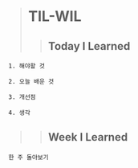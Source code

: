 ># TIL-WIL
>>## Today I Learned
```
1. 해야할 것

2. 오늘 배운 것

3. 개선점

4. 생각
```
>>## Week I Learned
```
한 주 돌아보기
```
